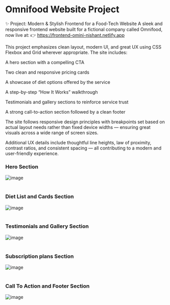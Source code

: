 # Omnifood Website Project

✨ Project: Modern & Stylish Frontend for a Food-Tech Website
A sleek and responsive frontend website built for a fictional company called Omnifood, now live at:
👉 https://frontend-omini-nishant.netlify.app

This project emphasizes clean layout, modern UI, and great UX using CSS Flexbox and Grid wherever appropriate. The site includes:

A hero section with a compelling CTA

Two clean and responsive pricing cards

A showcase of diet options offered by the service

A step-by-step “How It Works” walkthrough

Testimonials and gallery sections to reinforce service trust

A strong call-to-action section followed by a clean footer

The site follows responsive design principles with breakpoints set based on actual layout needs rather than fixed device widths — ensuring great visuals across a wide range of screen sizes.

Additional UX details include thoughtful line heights, law of proximity, contrast ratios, and consistent spacing — all contributing to a modern and user-friendly experience.



### Hero Section ###
![image](https://user-images.githubusercontent.com/73631606/158005262-680da066-564b-4457-845a-03973139b711.png)
<br/>
<br/>

### Diet List and Cards Section ###
![image](https://user-images.githubusercontent.com/73631606/158005444-cc6e68e6-14ac-405b-a377-4b37641dbf9f.png)
<br/>
<br/>

### Testimonials and Gallery Section ###
![image](https://user-images.githubusercontent.com/73631606/158005348-cea871b7-acf6-4b8d-b010-08c1ce67b6eb.png)
<br/>
<br/>

### Subscription plans Section ###
![image](https://user-images.githubusercontent.com/73631606/158005370-81f42a7f-689e-4e0a-a475-9f89de4665e8.png)
<br/>
<br/>

### Call To Action and Footer Section ###
![image](https://user-images.githubusercontent.com/73631606/158005392-ba6cc474-8fc9-436c-8457-64876254bd03.png)
